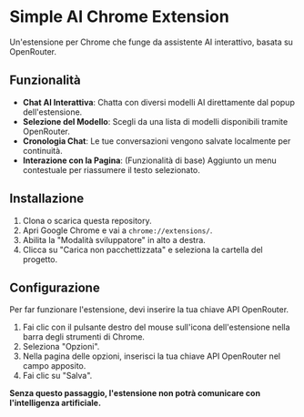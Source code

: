 # Simple AI Chrome Extension

Un'estensione per Chrome che funge da assistente AI interattivo, basata su OpenRouter.

## Funzionalità

*   **Chat AI Interattiva**: Chatta con diversi modelli AI direttamente dal popup dell'estensione.
*   **Selezione del Modello**: Scegli da una lista di modelli disponibili tramite OpenRouter.
*   **Cronologia Chat**: Le tue conversazioni vengono salvate localmente per continuità.
*   **Interazione con la Pagina**: (Funzionalità di base) Aggiunto un menu contestuale per riassumere il testo selezionato.

## Installazione

1.  Clona o scarica questa repository.
2.  Apri Google Chrome e vai a `chrome://extensions/`.
3.  Abilita la "Modalità sviluppatore" in alto a destra.
4.  Clicca su "Carica non pacchettizzata" e seleziona la cartella del progetto.

## Configurazione

Per far funzionare l'estensione, devi inserire la tua chiave API OpenRouter.

1. Fai clic con il pulsante destro del mouse sull'icona dell'estensione nella barra degli strumenti di Chrome.
2. Seleziona "Opzioni".
3. Nella pagina delle opzioni, inserisci la tua chiave API OpenRouter nel campo apposito.
4. Fai clic su "Salva".

**Senza questo passaggio, l'estensione non potrà comunicare con l'intelligenza artificiale.**
